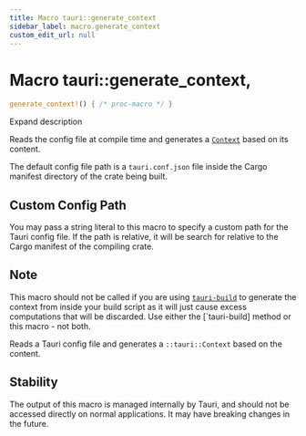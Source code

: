 ```yaml
---
title: Macro tauri::generate_context
sidebar_label: macro.generate_context
custom_edit_url: null
---
```


  # Macro tauri::generate_context,

```rs
generate_context!() { /* proc-macro */ }
```

Expand description

Reads the config file at compile time and generates a [`Context`](/docs/api/rust/tauri/struct.Context "Context") based on its content.

The default config file path is a `tauri.conf.json` file inside the Cargo manifest directory of the crate being built.

## Custom Config Path

You may pass a string literal to this macro to specify a custom path for the Tauri config file. If the path is relative, it will be search for relative to the Cargo manifest of the compiling crate.

## Note

This macro should not be called if you are using [`tauri-build`](https://docs.rs/tauri-build) to generate the context from inside your build script as it will just cause excess computations that will be discarded. Use either the \[\`tauri-build] method or this macro - not both.

Reads a Tauri config file and generates a `::tauri::Context` based on the content.

## Stability

The output of this macro is managed internally by Tauri, and should not be accessed directly on normal applications. It may have breaking changes in the future.
  